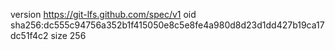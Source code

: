 version https://git-lfs.github.com/spec/v1
oid sha256:dc555c94756a352b1f415050e8c5e8fe4a980d8d23d1dd427b19ca17dc51f4c2
size 256
